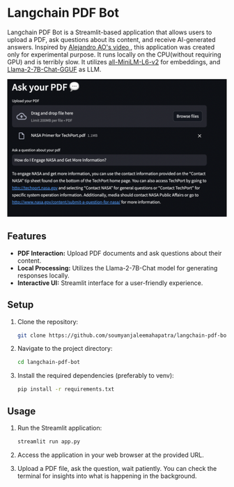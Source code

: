 # Langchain PDF Bot

Langchain PDF Bot is a Streamlit-based application that allows users to upload a PDF, ask questions about its content, and receive AI-generated answers. Inspired by [Alejandro AO's video ](https://youtu.be/wUAUdEw5oxM), this application was created only for experimental purpose. It runs locally on the CPU(without requiring GPU) and is terribly slow. It utilizes [all-MiniLM-L6-v2](https://huggingface.co/sentence-transformers/all-MiniLM-L6-v2) for embeddings, and [Llama-2-7B-Chat-GGUF](https://huggingface.co/TheBloke/Llama-2-7B-Chat-GGUF) as LLM.

![Alt text](assets/qnaScreenshot.png)

## Features

- **PDF Interaction:** Upload PDF documents and ask questions about their content.
- **Local Processing:** Utilizes the Llama-2-7B-Chat model for generating responses locally.
- **Interactive UI:** Streamlit interface for a user-friendly experience.

## Setup

1. Clone the repository:

   ```bash
   git clone https://github.com/soumyanjaleemahapatra/langchain-pdf-bot.git

2. Navigate to the project directory:
    ```bash
    cd langchain-pdf-bot

3. Install the required dependencies (preferably to venv):
    ```bash
    pip install -r requirements.txt

## Usage

1. Run the Streamlit application:
    ```bash
    streamlit run app.py

2. Access the application in your web browser at the provided URL.

3. Upload a PDF file, ask the question, wait patiently. You can check the terminal for insights into what is happening in the background.




